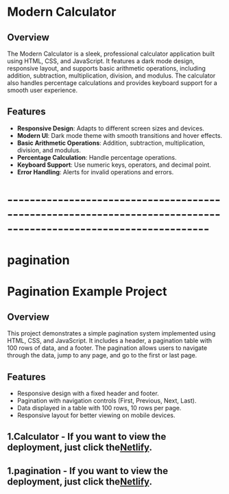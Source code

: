 # Modern Calculator

## Overview
The Modern Calculator is a sleek, professional calculator application built using HTML, CSS, and JavaScript. It features a dark mode design, responsive layout, and supports basic arithmetic operations, including addition, subtraction, multiplication, division, and modulus. The calculator also handles percentage calculations and provides keyboard support for a smooth user experience.

## Features
- **Responsive Design**: Adapts to different screen sizes and devices.
- **Modern UI**: Dark mode theme with smooth transitions and hover effects.
- **Basic Arithmetic Operations**: Addition, subtraction, multiplication, division, and modulus.
- **Percentage Calculation**: Handle percentage operations.
- **Keyboard Support**: Use numeric keys, operators, and decimal point.
- **Error Handling**: Alerts for invalid operations and errors.

# ----------------------------------------------------------------------------------------------------------------


# pagination


# Pagination Example Project

## Overview

This project demonstrates a simple pagination system implemented using HTML, CSS, and JavaScript. It includes a header, a pagination table with 100 rows of data, and a footer. The pagination allows users to navigate through the data, jump to any page, and go to the first or last page.

## Features

- Responsive design with a fixed header and footer.
- Pagination with navigation controls (First, Previous, Next, Last).
- Data displayed in a table with 100 rows, 10 rows per page.
- Responsive layout for better viewing on mobile devices.




## 1.Calculator - If you want to view the deployment, just click the[Netlify](https://calculator-simple-dom.netlify.app/).


## 1.pagination - If you want to view the deployment, just click the[Netlify](https://paginatio-simple-dom.netlify.app/).